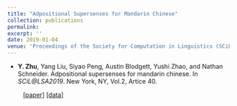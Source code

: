 ```yaml
---
title: "Adpositional Supersenses for Mandarin Chinese"
collection: publications
permalink:
excerpt: ''
date: 2019-01-04
venue: 'Proceedings of the Society for Computation in Linguistics (SCiL) at LSA 2019 Annual Meeting'
---
```

- <b>Y. Zhu</b>, Yang Liu, Siyao Peng, Austin Blodgett, Yushi Zhao, and Nathan Schneider. Adpositional supersenses for mandarin chinese.  In <i>SCiL@LSA2019</i>. New York, NY, Vol.2, Artice 40.

&nbsp;&nbsp;&nbsp;&nbsp;&nbsp;&nbsp;&nbsp;&nbsp; [\[paper\]](https://arxiv.org/abs/1812.02317) [\[data\]](https://github.com/nert-nlp/Chinese-SNACS/)